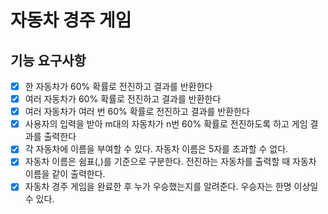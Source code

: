 # 자동차 경주 게임

## 기능 요구사항

- [X] 한 자동차가 60% 확률로 전진하고 결과를 반환한다
- [X] 여러 자동차가 60% 확률로 전진하고 결과를 반환한다
- [X] 여러 자동차가 여러 번 60% 확률로 전진하고 결과를 반환한다
- [X] 사용자의 입력을 받아 m대의 자동차가 n번 60% 확률로 전진하도록 하고 게임 결과를 출력한다
- [X] 각 자동차에 이름을 부여할 수 있다. 자동차 이름은 5자를 초과할 수 없다.
- [X] 자동차 이름은 쉼표(,)를 기준으로 구분한다. 전진하는 자동차를 출력할 때 자동차 이름을 같이 출력한다.
- [X] 자동차 경주 게임을 완료한 후 누가 우승했는지를 알려준다. 우승자는 한명 이상일 수 있다.
